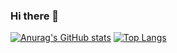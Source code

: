 ### Hi there 👋
[![Anurag's GitHub stats](https://github-readme-stats.vercel.app/api?username=shaoshaossm&show_icons=true&theme=dark&include_all_commits)](https://github.com/anuraghazra/github-readme-stats)
[![Top Langs](https://github-readme-stats.vercel.app/api/top-langs/?username=shaoshaossm)](https://github.com/anuraghazra/github-readme-stats)
<!--
**shaoshaossm/shaoshaossm** is a ✨ _special_ ✨ repository because its `README.md` (this file) appears on your GitHub profile.

Here are some ideas to get you started:

- 🔭 I’m currently working on ...
- 🌱 I’m currently learning ...
- 👯 I’m looking to collaborate on ...
- 🤔 I’m looking for help with ...
- 💬 Ask me about ...
- 📫 How to reach me: ...
- 😄 Pronouns: ...
- ⚡ Fun fact: ...
-->
